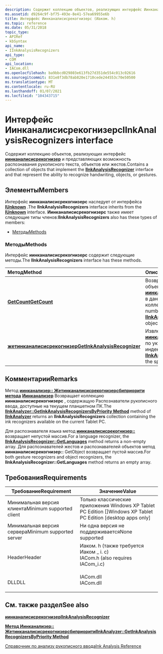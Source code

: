 ```yaml
---
description: Содержит коллекцию объектов, реализующих интерфейс Иинканалисисрекогнизер и представляющих возможность распознавания рукописного текста, объектов или жестов.
ms.assetid: d9264c9f-bf75-493e-8e41-57ea69955e6b
title: Интерфейс Иинканалисисрекогнизерс (Иаком. h)
ms.topic: reference
ms.date: 05/31/2018
topic_type:
- APIRef
- kbSyntax
api_name:
- IInkAnalysisRecognizers
api_type:
- COM
api_location:
- IACom.dll
ms.openlocfilehash: ba9bbcd029803e613fb27d351de554c013c02616
ms.sourcegitcommit: 831e8f3db78ab820e1710cede244553c70e50500
ms.translationtype: MT
ms.contentlocale: ru-RU
ms.lasthandoff: 01/07/2021
ms.locfileid: "104343715"
---
```

# <a name="iinkanalysisrecognizers-interface"></a><span data-ttu-id="a8c4f-103">Интерфейс Иинканалисисрекогнизерс</span><span class="sxs-lookup"><span data-stu-id="a8c4f-103">IInkAnalysisRecognizers interface</span></span>

<span data-ttu-id="a8c4f-104">Содержит коллекцию объектов, реализующих интерфейс [**иинканалисисрекогнизер**](iinkanalysisrecognizer.md) и представляющих возможность распознавания рукописного текста, объектов или жестов.</span><span class="sxs-lookup"><span data-stu-id="a8c4f-104">Contains a collection of objects that implement the [**IInkAnalysisRecognizer**](iinkanalysisrecognizer.md) interface and that represent the ability to recognize handwriting, objects, or gestures.</span></span>

## <a name="members"></a><span data-ttu-id="a8c4f-105">Элементы</span><span class="sxs-lookup"><span data-stu-id="a8c4f-105">Members</span></span>

<span data-ttu-id="a8c4f-106">Интерфейс **иинканалисисрекогнизерс** наследует от интерфейса [**IUnknown**](/windows/desktop/api/unknwn/nn-unknwn-iunknown) .</span><span class="sxs-lookup"><span data-stu-id="a8c4f-106">The **IInkAnalysisRecognizers** interface inherits from the [**IUnknown**](/windows/desktop/api/unknwn/nn-unknwn-iunknown) interface.</span></span> <span data-ttu-id="a8c4f-107">**Иинканалисисрекогнизерс** также имеет следующие типы членов:</span><span class="sxs-lookup"><span data-stu-id="a8c4f-107">**IInkAnalysisRecognizers** also has these types of members:</span></span>

-   [<span data-ttu-id="a8c4f-108">Методы</span><span class="sxs-lookup"><span data-stu-id="a8c4f-108">Methods</span></span>](#methods)

### <a name="methods"></a><span data-ttu-id="a8c4f-109">Методы</span><span class="sxs-lookup"><span data-stu-id="a8c4f-109">Methods</span></span>

<span data-ttu-id="a8c4f-110">Интерфейс **иинканалисисрекогнизерс** содержит следующие методы.</span><span class="sxs-lookup"><span data-stu-id="a8c4f-110">The **IInkAnalysisRecognizers** interface has these methods.</span></span>



| <span data-ttu-id="a8c4f-111">Метод</span><span class="sxs-lookup"><span data-stu-id="a8c4f-111">Method</span></span>                                                                               | <span data-ttu-id="a8c4f-112">Описание</span><span class="sxs-lookup"><span data-stu-id="a8c4f-112">Description</span></span>                                                                                                             |
|:-------------------------------------------------------------------------------------|:------------------------------------------------------------------------------------------------------------------------|
| [<span data-ttu-id="a8c4f-113">**GetCount**</span><span class="sxs-lookup"><span data-stu-id="a8c4f-113">**GetCount**</span></span>](iinkanalysisrecognizers-getcount.md)                                 | <span data-ttu-id="a8c4f-114">Возвращает число объектов [**иинканалисисрекогнизер**](iinkanalysisrecognizer.md) в данной коллекции.</span><span class="sxs-lookup"><span data-stu-id="a8c4f-114">Retrieves the number of [**IInkAnalysisRecognizer**](iinkanalysisrecognizer.md) objects in this collection.</span></span><br/> |
| [<span data-ttu-id="a8c4f-115">**жетинканалисисрекогнизер**</span><span class="sxs-lookup"><span data-stu-id="a8c4f-115">**GetInkAnalysisRecognizer**</span></span>](iinkanalysisrecognizers-getinkanalysisrecognizer.md) | <span data-ttu-id="a8c4f-116">Извлекает [**иинканалисисрекогнизер**](iinkanalysisrecognizer.md) по указанному индексу.</span><span class="sxs-lookup"><span data-stu-id="a8c4f-116">Retrieves the [**IInkAnalysisRecognizer**](iinkanalysisrecognizer.md) at the specified index.</span></span><br/>               |



 

## <a name="remarks"></a><span data-ttu-id="a8c4f-117">Комментарии</span><span class="sxs-lookup"><span data-stu-id="a8c4f-117">Remarks</span></span>

<span data-ttu-id="a8c4f-118">Метод [**иинканализер:: Жетинканалисисрекогнизерсбиприорити метода**](iinkanalyzer-getinkanalysisrecognizersbypriority.md) [**Иинканализер**](iinkanalyzer.md) Возвращает коллекцию **иинканалисисрекогнизерс** , содержащую Распознаватели рукописного ввода, доступные на текущем планшетном ПК.</span><span class="sxs-lookup"><span data-stu-id="a8c4f-118">The [**IInkAnalyzer::GetInkAnalysisRecognizersByPriority Method**](iinkanalyzer-getinkanalysisrecognizersbypriority.md) method of [**IInkAnalyzer**](iinkanalyzer.md) returns an **IInkAnalysisRecognizers** collection containing the ink recognizers available on the current Tablet PC.</span></span>

<span data-ttu-id="a8c4f-119">Для распознавателя языка метод [**иинканалисисрекогнизер::**](iinkanalysisrecognizer-getlanguages.md) возвращает непустой массив.</span><span class="sxs-lookup"><span data-stu-id="a8c4f-119">For a language recognizer, the [**IInkAnalysisRecognizer::GetLanguages**](iinkanalysisrecognizer-getlanguages.md) method returns a non-empty array.</span></span> <span data-ttu-id="a8c4f-120">Для распознавателей жестов и распознавателей объектов метод **иинканалисисрекогнизер::** GetObject возвращает пустой массив.</span><span class="sxs-lookup"><span data-stu-id="a8c4f-120">For both gesture recognizers and object recognizers, the **IInkAnalysisRecognizer::GetLanguages** method returns an empty array.</span></span>

## <a name="requirements"></a><span data-ttu-id="a8c4f-121">Требования</span><span class="sxs-lookup"><span data-stu-id="a8c4f-121">Requirements</span></span>



| <span data-ttu-id="a8c4f-122">Требование</span><span class="sxs-lookup"><span data-stu-id="a8c4f-122">Requirement</span></span> | <span data-ttu-id="a8c4f-123">Значение</span><span class="sxs-lookup"><span data-stu-id="a8c4f-123">Value</span></span> |
|-------------------------------------|---------------------------------------------------------------------------------------------------------------|
| <span data-ttu-id="a8c4f-124">Минимальная версия клиента</span><span class="sxs-lookup"><span data-stu-id="a8c4f-124">Minimum supported client</span></span><br/> | <span data-ttu-id="a8c4f-125">Только классические приложения Windows XP Tablet PC Edition \[\]</span><span class="sxs-lookup"><span data-stu-id="a8c4f-125">Windows XP Tablet PC Edition \[desktop apps only\]</span></span><br/>                                                 |
| <span data-ttu-id="a8c4f-126">Минимальная версия сервера</span><span class="sxs-lookup"><span data-stu-id="a8c4f-126">Minimum supported server</span></span><br/> | <span data-ttu-id="a8c4f-127">Ни одна версия не поддерживается</span><span class="sxs-lookup"><span data-stu-id="a8c4f-127">None supported</span></span><br/>                                                                                     |
| <span data-ttu-id="a8c4f-128">Header</span><span class="sxs-lookup"><span data-stu-id="a8c4f-128">Header</span></span><br/>                   | <dl> <span data-ttu-id="a8c4f-129"><dt>Иаком. h (также требуется Иаком \_ i. c)</dt></span><span class="sxs-lookup"><span data-stu-id="a8c4f-129"><dt>IACom.h (also requires IACom\_i.c)</dt></span></span> </dl> |
| <span data-ttu-id="a8c4f-130">DLL</span><span class="sxs-lookup"><span data-stu-id="a8c4f-130">DLL</span></span><br/>                      | <dl> <span data-ttu-id="a8c4f-131"><dt>IACom.dll</dt></span><span class="sxs-lookup"><span data-stu-id="a8c4f-131"><dt>IACom.dll</dt></span></span> </dl>                          |



## <a name="see-also"></a><span data-ttu-id="a8c4f-132">См. также раздел</span><span class="sxs-lookup"><span data-stu-id="a8c4f-132">See also</span></span>

<dl> <dt>

[<span data-ttu-id="a8c4f-133">**иинканалисисрекогнизер**</span><span class="sxs-lookup"><span data-stu-id="a8c4f-133">**IInkAnalysisRecognizer**</span></span>](iinkanalysisrecognizer.md)
</dt> <dt>

[<span data-ttu-id="a8c4f-134">**Метод Иинканализер:: Жетинканалисисрекогнизерсбиприорити**</span><span class="sxs-lookup"><span data-stu-id="a8c4f-134">**IInkAnalyzer::GetInkAnalysisRecognizersByPriority Method**</span></span>](iinkanalyzer-getinkanalysisrecognizersbypriority.md)
</dt> <dt>

[<span data-ttu-id="a8c4f-135">Справочник по анализу рукописного ввода</span><span class="sxs-lookup"><span data-stu-id="a8c4f-135">Ink Analysis Reference</span></span>](ink-analysis-reference.md)
</dt> </dl>

 

